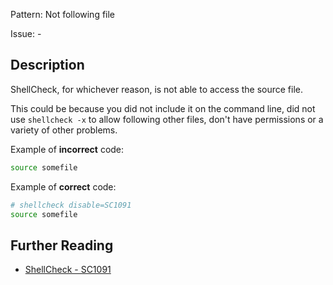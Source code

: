 Pattern: Not following file

Issue: -

## Description

ShellCheck, for whichever reason, is not able to access the source file.

This could be because you did not include it on the command line, did not use `shellcheck -x` to allow following other files, don't have permissions or a variety of other problems.

Example of **incorrect** code:

```sh
source somefile
```

Example of **correct** code:

```sh
# shellcheck disable=SC1091
source somefile
```

## Further Reading

* [ShellCheck - SC1091](https://github.com/koalaman/shellcheck/wiki/SC1091)
